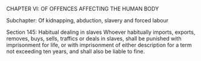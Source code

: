 CHAPTER VI: OF OFFENCES AFFECTING THE HUMAN BODY

Subchapter: Of kidnapping, abduction, slavery and forced labour

Section 145: Habitual dealing in slaves
Whoever habitually imports, exports, removes, buys, sells, traffics or deals in slaves, shall be punished with imprisonment for life, or with imprisonment of either description for a term not exceeding ten years, and shall also be liable to fine.

